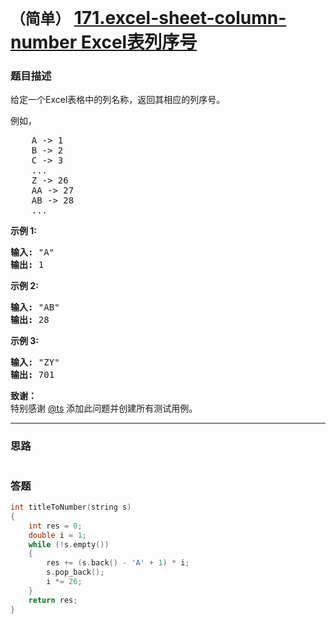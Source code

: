 # `（简单）` [171.excel-sheet-column-number Excel表列序号](https://leetcode-cn.com/problems/excel-sheet-column-number/)

### 题目描述
<p>给定一个Excel表格中的列名称，返回其相应的列序号。</p>

<p>例如，</p>

<pre>    A -&gt; 1
    B -&gt; 2
    C -&gt; 3
    ...
    Z -&gt; 26
    AA -&gt; 27
    AB -&gt; 28 
    ...
</pre>

<p><strong>示例 1:</strong></p>

<pre><strong>输入:</strong> "A"
<strong>输出:</strong> 1
</pre>

<p><strong>示例&nbsp;2:</strong></p>

<pre><strong>输入: </strong>"AB"
<strong>输出:</strong> 28
</pre>

<p><strong>示例&nbsp;3:</strong></p>

<pre><strong>输入: </strong>"ZY"
<strong>输出:</strong> 701</pre>

<p><strong>致谢：</strong><br>
特别感谢&nbsp;<a href="http://leetcode.com/discuss/user/ts">@ts</a>&nbsp;添加此问题并创建所有测试用例。</p>


---
### 思路
```
```

### 答题
``` C++
int titleToNumber(string s)
{
	int res = 0;
	double i = 1;
	while (!s.empty())
	{
		res += (s.back() - 'A' + 1) * i;
		s.pop_back();
		i *= 26;
	}
	return res;
}
```


